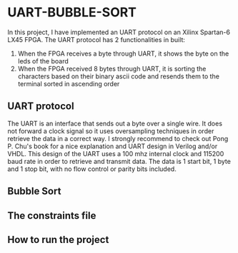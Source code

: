 # UART-BUBBLE-SORT

In this project, I have implemented an UART protocol on an Xilinx Spartan-6 LX45 FPGA. The UART protocol has 2 functionalities in built:
1. When the FPGA receives a byte through UART, it shows the byte on the leds of the board
2. When the FPGA received 8 bytes through UART, it is sorting the characters based on their binary ascii code and resends them to the terminal
   sorted in ascending order

## UART protocol
The UART is an interface that sends out a byte over a single wire.  It does not forward a clock signal so it uses oversampling techniques in order retrieve the data in a correct way. I strongly recommend to check out Pong P. Chu's book for a nice explanation and UART design in Verilog and/or VHDL. This design of the UART uses a 100 mhz internal clock and 115200 baud rate in order to retrieve and transmit data. The data is 1 start bit, 1 byte and 1 stop bit, with no flow control or parity bits included. 


## Bubble Sort

## The constraints file

## How to run the project
